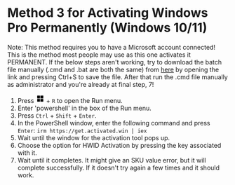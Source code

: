# Method 3 for Activating Windows Pro Permanently (Windows 10/11)
Note: This method requires you to have a Microsoft account connected! This is the method most people may use as this one activates it PERMANENT. If the below steps aren't working, try to download the batch file manually (.cmd and .bat are both the same) from [here](https://github.com/dasiboyz/Activate-Windows-8-8.1-10-and-11-Pro-for-Free/blob/Coad/File/Windows.bat) by opening the link and pressing Ctrl+S to save the file. After that run the .cmd file manually as administrator and you're already at final step, 7!
1. Press <kbd><img src="/icon/icons8-windows-11-100.png" width="20"></kbd> + `R` to open the Run menu.
2. Enter 'powershell' in the box of the Run menu.
3. Press `Ctrl` + `Shift` + `Enter`.
4. In the PowerShell window, enter the following command and press `Enter`: `irm https://get.activated.win | iex`
5. Wait until the window for the activation tool pops up.
6. Choose the option for HWID Activation by pressing the key associated with it.
7. Wait until it completes. It might give an SKU value error, but it will complete successfully. If it doesn't try again a few times and it should work.
